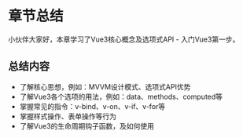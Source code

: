 # 章节总结

小伙伴大家好，本章学习了Vue3核心概念及选项式API  - 入门Vue3第一步。

## 总结内容

- 了解核心思想，例如：MVVM设计模式、选项式API优势
- 了解Vue3各个选项的用法，例如：data、methods、computed等
- 掌握常见的指令：v-bind、v-on、v-if、v-for等
- 掌握样式操作、表单操作等行为
- 了解Vue3的生命周期钩子函数，及如何使用
